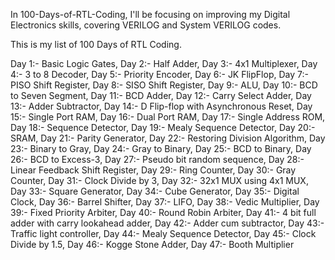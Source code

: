 In 100-Days-of-RTL-Coding, I'll be focusing on improving my Digital Electronics skills, covering VERILOG and System VERILOG codes.

This is my list of 100 Days of RTL Coding.

Day 1:- Basic Logic Gates,
Day 2:- Half Adder,
Day 3:- 4x1 Multiplexer,
Day 4:- 3 to 8 Decoder,
Day 5:- Priority Encoder,
Day 6:- JK FlipFlop,
Day 7:- PISO Shift Register,
Day 8:- SISO Shift Register,
Day 9:- ALU,
Day 10:- BCD to Seven Segment,
Day 11:- BCD Adder,
Day 12:- Carry Select Adder,
Day 13:- Adder Subtractor,
Day 14:- D Flip-flop with Asynchronous Reset,
Day 15:- Single Port RAM,
Day 16:- Dual Port RAM,
Day 17:- Single Address ROM,
Day 18:- Sequence Detector,
Day 19:- Mealy Sequence Detector,
Day 20:- SRAM,
Day 21:- Parity Generator,
Day 22:- Restoring Division Algorithm,
Day 23:- Binary to Gray,
Day 24:- Gray to Binary,
Day 25:- BCD to Binary,
Day 26:- BCD to Excess-3,
Day 27:- Pseudo bit random sequence,
Day 28:- Linear Feedback Shift Register,
Day 29:- Ring Counter,
Day 30:- Gray Counter,
Day 31:- Clock Divide by 3,
Day 32:- 32x1 MUX using 4x1 MUX,
Day 33:- Square Generator,
Day 34:- Cube Generator,
Day 35:- Digital Clock,
Day 36:- Barrel Shifter,
Day 37:- LIFO,
Day 38:- Vedic Multiplier,
Day 39:- Fixed Priority Arbiter,
Day 40:- Round Robin Arbiter,
Day 41:- 4 bit full adder with carry lookahead adder,
Day 42:- Adder cum subtractor,
Day 43:- Traffic light controller,
Day 44:- Mealy Sequence Detector,
Day 45:- Clock Divide by 1.5,
Day 46:- Kogge Stone Adder,
Day 47:- Booth Multiplier
